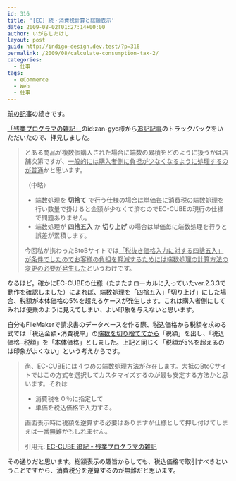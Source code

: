 ```yaml
---
id: 316
title: '[EC] 続・消費税計算と総額表示'
date: 2009-08-02T01:27:14+00:00
author: いがらしたけし
layout: post
guid: http://indigo-design.dev.test/?p=316
permalink: /2009/08/calculate-consumption-tax-2/
categories:
  - 仕事
tags:
  - eCommerce
  - Web
  - 仕事
---
```

<a href="https://indigo-design.org/2009/07/calculate-consumption-tax/">前の記事</a>の続きです。

<a href="http://d.hatena.ne.jp/zan-gyo/">「残業プログラマの雑記」</a>のid:zan-gyo様から<a href="http://d.hatena.ne.jp/zan-gyo/20090730/1248947252">追記記事</a>のトラックバックをいただいたので、拝見しました。

<!--more-->
<blockquote>とある商品が複数個購入された場合に端数の累積をどのように扱うかは店舗次第ですが、<span style="text-decoration: underline">一般的には購入者側に負担が少なくなるように処理するのが普通</span>かと思います。

（中略）
<ul>
	<li>端数処理を <strong>切捨て</strong> で行う仕様の場合は単価毎に消費税の端数処理を行い数量で掛けると金額が少なくて済むのでEC-CUBEの現行の仕様で問題ありません。</li>
	<li>端数処理が <strong>四捨五入</strong> か <strong>切り上げ</strong> の場合は単価毎に端数処理を行うと誤差が累積します。</li>
</ul>
今回私が携わったBtoBサイトでは<span style="text-decoration: underline">「税抜き価格入力に対する四捨五入」が条件でしたのでお客様の負担を軽減するためには端数処理の計算方法の変更の必要が発生した</span>というわけです。</blockquote>
なるほど。確かにEC-CUBEの仕様（たまたまローカルに入っていたver.2.3.3で動作を確認しました）によれば、端数処理を「四捨五入」「切り上げ」にした場合、税額が本体価格の5%を超えるケースが発生します。これは購入者側にしてみれば便乗のように見えてしまい、よい印象を与えないと思います。

自分もFileMakerで請求書のデータベースを作る際、税込価格から税額を求める式では「税込金額×消費税率」の<span style="text-decoration: underline">端数を切り捨ててから</span>「税額」を出し、「税込価格−税額」を「本体価格」としました。上記と同じく「税額が5%を超えるのは印象がよくない」という考えからです。
<blockquote>尚、EC-CUBEには４つめの端数処理方法が存在します。大抵のBtoCサイトではこの方式を選択してカスタマイズするのが最も安定する方法かと思います。それは
<ul>
	<li>消費税を０％に指定して</li>
	<li>単価を税込価格で入力する。</li>
</ul>
画面表示時に税額を逆算する必要はありますが仕様として押し付けてしまえば一番無難かもしれません。

引用元: <a href="http://d.hatena.ne.jp/zan-gyo/20090730/1248947252">EC-CUBE 追記 - 残業プログラマの雑記</a></blockquote>
その通りだと思います。総額表示の趣旨からしても、税込価格で取引すべきということですから、消費税分を逆算するのが無難だと思います。